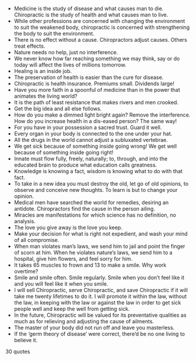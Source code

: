  - Medicine is the study of disease and what causes man to die. Chiropractic is the study of health and what causes man to live.
 - While other professions are concerned with changing the environment to suit the weakened body, chiropractic is concerned with strengthening the body to suit the environment.
 - There is no effect without a cause. Chiropractors adjust causes. Others treat effects.
 - Nature needs no help, just no interference.
 - We never know how far reaching something we may think, say or do today will affect the lives of millions tomorrow.
 - Healing is an inside job.
 - The preservation of health is easier than the cure for disease.
 - Chiropractic is health insurance. Premiums small. Dividends large!
 - Have you more faith in a spoonful of medicine than in the power that animates the living world?
 - It is the path of least resistance that makes rivers and men crooked.
 - Get the big idea and all else follows.
 - How do you make a dimmed light bright again? Remove the interference. How do you increase health in a dis-eased person? The same way!
 - For you have in your possession a sacred trust. Guard it well.
 - Every organ in your body is connected to the one under your hat.
 - All the drugs in the world cannot adjust a subluxated vertebrae.
 - We get sick because of something inside going wrong! We get well because of something inside going right!
 - Innate must flow fully, freely, naturally; to, through, and into the educated brain to produce what education calls greatness.
 - Knowledge is knowing a fact, wisdom is knowing what to do with that fact.
 - To take in a new idea you must destroy the old, let go of old opinions, to observe and conceive new thoughts. To learn is but to change your opinion.
 - Medical men have searched the world for remedies, desiring an antidote. Chiropractors find the cause in the person ailing.
 - Miracles are manifestations for which science has no definition, no analysis.
 - The love you give away is the love you keep.
 - Make your decision for what is right not expedient, and wash your mind of all compromise.
 - When man violates man’s laws, we send him to jail and point the finger of scorn at him. When he violates nature’s laws, we send him to a hospital, give him flowers, and feel sorry for him.
 - It takes 65 muscles to frown and 13 to make a smile. Why work overtime?
 - Smile and smile often. Smile regularly. Smile when you don’t feel like it and you will feel like it when you smile.
 - I will sell Chiropractic, serve Chiropractic, and save Chiropractic if it will take me twenty lifetimes to do it. I will promote it within the law, without the law, in keeping with the law or against the law in order to get sick people well and keep the well from getting sick.
 - In the future, Chiropractic will be valued for its preventative qualities as much as for relieving and adjusting the cause of ailments.
 - The master of your body did not run off and leave you masterless.
 - If the ‘germ theory of disease’ were correct, there’d be no one living to believe it.

30 quotes